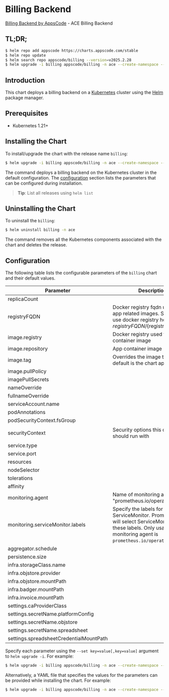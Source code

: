 # Billing Backend

[Billing Backend by AppsCode](https://github.com/appscode-cloud) - ACE Billing Backend

## TL;DR;

```bash
$ helm repo add appscode https://charts.appscode.com/stable
$ helm repo update
$ helm search repo appscode/billing --version=v2025.2.28
$ helm upgrade -i billing appscode/billing -n ace --create-namespace --version=v2025.2.28
```

## Introduction

This chart deploys a billing backend on a [Kubernetes](http://kubernetes.io) cluster using the [Helm](https://helm.sh) package manager.

## Prerequisites

- Kubernetes 1.21+

## Installing the Chart

To install/upgrade the chart with the release name `billing`:

```bash
$ helm upgrade -i billing appscode/billing -n ace --create-namespace --version=v2025.2.28
```

The command deploys a billing backend on the Kubernetes cluster in the default configuration. The [configuration](#configuration) section lists the parameters that can be configured during installation.

> **Tip**: List all releases using `helm list`

## Uninstalling the Chart

To uninstall the `billing`:

```bash
$ helm uninstall billing -n ace
```

The command removes all the Kubernetes components associated with the chart and deletes the release.

## Configuration

The following table lists the configurable parameters of the `billing` chart and their default values.

|                Parameter                |                                                                             Description                                                                             |                                                                                            Default                                                                                             |
|-----------------------------------------|---------------------------------------------------------------------------------------------------------------------------------------------------------------------|------------------------------------------------------------------------------------------------------------------------------------------------------------------------------------------------|
| replicaCount                            |                                                                                                                                                                     | <code>3</code>                                                                                                                                                                                 |
| registryFQDN                            | Docker registry fqdn used to pull app related images. Set this to use docker registry hosted at ${registryFQDN}/${registry}/${image}                                | <code>ghcr.io</code>                                                                                                                                                                           |
| image.registry                          | Docker registry used to pull app container image                                                                                                                    | <code>appscode</code>                                                                                                                                                                          |
| image.repository                        | App container image                                                                                                                                                 | <code>b3</code>                                                                                                                                                                                |
| image.tag                               | Overrides the image tag whose default is the chart appVersion.                                                                                                      | <code>""</code>                                                                                                                                                                                |
| image.pullPolicy                        |                                                                                                                                                                     | <code>Always</code>                                                                                                                                                                            |
| imagePullSecrets                        |                                                                                                                                                                     | <code>[]</code>                                                                                                                                                                                |
| nameOverride                            |                                                                                                                                                                     | <code>""</code>                                                                                                                                                                                |
| fullnameOverride                        |                                                                                                                                                                     | <code>""</code>                                                                                                                                                                                |
| serviceAccount.name                     |                                                                                                                                                                     | <code>""</code>                                                                                                                                                                                |
| podAnnotations                          |                                                                                                                                                                     | <code>{}</code>                                                                                                                                                                                |
| podSecurityContext.fsGroup              |                                                                                                                                                                     | <code>65534</code>                                                                                                                                                                             |
| securityContext                         | Security options this container should run with                                                                                                                     | <code>{"allowPrivilegeEscalation":false,"capabilities":{"drop":["ALL"]},"readOnlyRootFilesystem":true,"runAsNonRoot":true,"runAsUser":65534,"seccompProfile":{"type":"RuntimeDefault"}}</code> |
| service.type                            |                                                                                                                                                                     | <code>ClusterIP</code>                                                                                                                                                                         |
| service.port                            |                                                                                                                                                                     | <code>80</code>                                                                                                                                                                                |
| resources                               |                                                                                                                                                                     | <code>{}</code>                                                                                                                                                                                |
| nodeSelector                            |                                                                                                                                                                     | <code>{}</code>                                                                                                                                                                                |
| tolerations                             |                                                                                                                                                                     | <code>[]</code>                                                                                                                                                                                |
| affinity                                |                                                                                                                                                                     | <code>{}</code>                                                                                                                                                                                |
| monitoring.agent                        | Name of monitoring agent (eg "prometheus.io/operator")                                                                                                              | <code>""</code>                                                                                                                                                                                |
| monitoring.serviceMonitor.labels        | Specify the labels for ServiceMonitor. Prometheus crd will select ServiceMonitor using these labels. Only usable when monitoring agent is `prometheus.io/operator`. | <code>{}</code>                                                                                                                                                                                |
| aggregator.schedule                     |                                                                                                                                                                     | <code>"0 8 */1 */1 *"</code>                                                                                                                                                                   |
| persistence.size                        |                                                                                                                                                                     | <code>10Gi</code>                                                                                                                                                                              |
| infra.storageClass.name                 |                                                                                                                                                                     | <code>"standard"</code>                                                                                                                                                                        |
| infra.objstore.provider                 |                                                                                                                                                                     | <code>""</code>                                                                                                                                                                                |
| infra.objstore.mountPath                |                                                                                                                                                                     | <code>""</code>                                                                                                                                                                                |
| infra.badger.mountPath                  |                                                                                                                                                                     | <code>/badger</code>                                                                                                                                                                           |
| infra.invoice.mountPath                 |                                                                                                                                                                     | <code>/billing</code>                                                                                                                                                                          |
| settings.caProviderClass                |                                                                                                                                                                     | <code>""</code>                                                                                                                                                                                |
| settings.secretName.platformConfig      |                                                                                                                                                                     | <code>""</code>                                                                                                                                                                                |
| settings.secretName.objstore            |                                                                                                                                                                     | <code>""</code>                                                                                                                                                                                |
| settings.secretName.spreadsheet         |                                                                                                                                                                     | <code>""</code>                                                                                                                                                                                |
| settings.spreadsheetCredentialMountPath |                                                                                                                                                                     | <code>"/data/marketplace-credentials"</code>                                                                                                                                                   |


Specify each parameter using the `--set key=value[,key=value]` argument to `helm upgrade -i`. For example:

```bash
$ helm upgrade -i billing appscode/billing -n ace --create-namespace --version=v2025.2.28 --set replicaCount=3
```

Alternatively, a YAML file that specifies the values for the parameters can be provided while
installing the chart. For example:

```bash
$ helm upgrade -i billing appscode/billing -n ace --create-namespace --version=v2025.2.28 --values values.yaml
```
